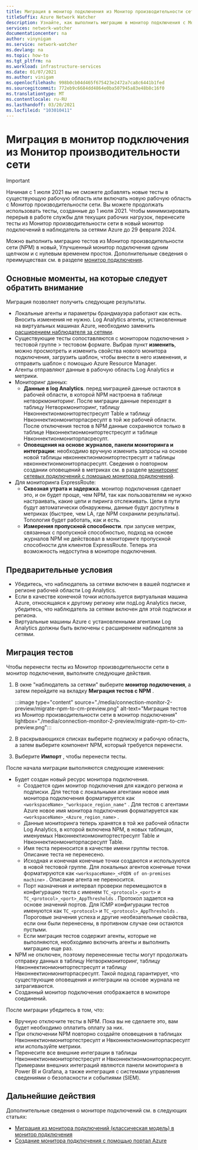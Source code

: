 ```yaml
---
title: Миграция в монитор подключения из Монитор производительности сети
titleSuffix: Azure Network Watcher
description: Узнайте, как выполнить миграцию в монитор подключения с Монитор производительности сети.
services: network-watcher
documentationcenter: na
author: vinynigam
ms.service: network-watcher
ms.devlang: na
ms.topic: how-to
ms.tgt_pltfrm: na
ms.workload: infrastructure-services
ms.date: 01/07/2021
ms.author: vinigam
ms.openlocfilehash: 998b0cb04d465f675423e2472a7ca8c6441b1fed
ms.sourcegitcommit: 772eb9c6684dd4864e0ba507945a83e48b8c16f0
ms.translationtype: MT
ms.contentlocale: ru-RU
ms.lasthandoff: 03/20/2021
ms.locfileid: "103010411"
---
```

# <a name="migrate-to-connection-monitor-from-network-performance-monitor"></a>Миграция в монитор подключения из Монитор производительности сети

> [!IMPORTANT]
> Начиная с 1 июля 2021 вы не сможете добавлять новые тесты в существующую рабочую область или включать новую рабочую область с Монитор производительности сети. Вы можете продолжать использовать тесты, созданные до 1 июля 2021. Чтобы минимизировать перерыв в работе службы для текущих рабочих нагрузок, перенесите тесты из Монитор производительности сети в новый монитор подключений в наблюдатель за сетями Azure до 29 февраля 2024.

Можно выполнить миграцию тестов из Монитор производительности сети (NPM) в новый, Улучшенный монитор подключения одним щелчком и с нулевым временем простоя. Дополнительные сведения о преимуществах см. в разделе [монитор подключения](./connection-monitor-overview.md).


## <a name="key-points-to-note"></a>Основные моменты, на которые следует обратить внимание

Миграция позволяет получить следующие результаты.

* Локальные агенты и параметры брандмауэра работают как есть. Вносить изменения не нужно. Log Analytics агенты, установленные на виртуальных машинах Azure, необходимо заменить [расширением наблюдателя за сетями](https://docs.microsoft.com/azure/virtual-machines/extensions/network-watcher-windows).
* Существующие тесты сопоставляются с монитором подключения > тестовой группе > тестовом формате. Выбрав пункт **изменить**, можно просмотреть и изменить свойства нового монитора подключения, загрузить шаблон, чтобы внести в него изменения, и отправить шаблон с помощью Azure Resource Manager.
* Агенты отправляют данные в рабочую область Log Analytics и метрики.
* Мониторинг данных:
   * **Данные в log Analytics**. перед миграцией данные остаются в рабочей области, в которой NPM настроена в таблице нетворкмониторинг. После миграции данные переходят в таблицу Нетворкмониторинг, таблицу Нвконнектионмонитортестресулт Table и таблицу Нвконнектионмониторпасресулт в той же рабочей области. После отключения тестов в NPM данные сохраняются только в таблице Нвконнектионмонитортестресулт и таблице Нвконнектионмониторпасресулт.
   * **Оповещения на основе журналов, панели мониторинга и интеграции**: необходимо вручную изменить запросы на основе новой таблицы нвконнектионмонитортестресулт и таблицы нвконнектионмониторпасресулт. Сведения о повторном создании оповещений в метриках см. в разделе [мониторинг сетевых подключений с помощью монитора подключений](./connection-monitor-overview.md#metrics-in-azure-monitor).
* Для мониторинга ExpressRoute:
    * **Сквозная утрата и задержка**. монитор подключения сделает это, и он будет проще, чем NPM, так как пользователям не нужно настраивать, какие цепи и пиринга отслеживать. Цепи в пути будут автоматически обнаружены, данные будут доступны в метриках (быстрее, чем LA, где NPM сохранили результаты). Топология будет работать, как и есть.
    * **Измерения пропускной способности**. при запуске метрик, связанных с пропускной способностью, подход на основе журналов NPM не действовал в мониторинге пропускной способности для клиентов ExpressRoute. Теперь эта возможность недоступна в мониторе подключения.
    
## <a name="prerequisites"></a>Предварительные условия

* Убедитесь, что наблюдатель за сетями включен в вашей подписке и регионе рабочей области Log Analytics. 
* Если в качестве конечной точки используется виртуальная машина Azure, относящаяся к другому региону или подLog Analytics писке, убедитесь, что наблюдатель за сетями включен для этой подписки и региона.   
* Виртуальные машины Azure с установленными агентами Log Analytics должны быть включены с расширением наблюдателя за сетями.

## <a name="migrate-the-tests"></a>Миграция тестов

Чтобы перенести тесты из Монитор производительности сети в монитор подключения, выполните следующие действия.

1. В окне "наблюдатель за сетями" выберите **монитор подключения**, а затем перейдите на вкладку **Миграция тестов с NPM** . 

    :::image type="content" source="./media/connection-monitor-2-preview/migrate-npm-to-cm-preview.png" alt-text="Миграция тестов из Монитор производительности сети в монитор подключения" lightbox="./media/connection-monitor-2-preview/migrate-npm-to-cm-preview.png":::
    
1. В раскрывающихся списках выберите подписку и рабочую область, а затем выберите компонент NPM, который требуется перенести. 
1. Выберите **Импорт** , чтобы перенести тесты.

После начала миграции выполняются следующие изменения: 
* Будет создан новый ресурс монитора подключения.
   * Создается один монитор подключения для каждого региона и подписки. Для тестов с локальными агентами новое имя монитора подключения форматируется как `<workspaceName>_"workspace_region_name"` . Для тестов с агентами Azure новое имя монитора подключения форматируется как `<workspaceName>_<Azure_region_name>` .
   * Данные мониторинга теперь хранятся в той же рабочей области Log Analytics, в которой включена NPM, в новых таблицах, именуемых Нвконнектионмонитортестресулт Table и Нвконнектионмониторпасресулт Table. 
   * Имя теста переносится в качестве имени группы тестов. Описание теста не перенесено.
   * Исходная и конечная конечные точки создаются и используются в новой тестовой группе. Для локальных агентов конечные точки форматируются как `<workspaceName>_<FQDN of on-premises machine>` . Описание агента не переносится.
   * Порт назначения и интервал проверки перемещаются в конфигурацию теста с именем `TC_<protocol>_<port>` и `TC_<protocol>_<port>_AppThresholds` . Протокол задается на основе значений портов. Для ICMP конфигурации тестов именуются как `TC_<protocol>` и `TC_<protocol>_AppThresholds` . Пороговые значения успеха и другие необязательные свойства, если они были перенесены, в противном случае они остаются пустыми.
   * Если миграция тестов содержит агенты, которые не выполняются, необходимо включить агенты и выполнить миграцию еще раз.
* NPM не отключен, поэтому перенесенные тесты могут продолжать отправку данных в таблицу Нетворкмониторинг, таблицу Нвконнектионмонитортестресулт и таблицу Нвконнектионмониторпасресулт. Такой подход гарантирует, что существующие оповещения и интеграции на основе журнала не затрагиваются.
* Созданный монитор подключения отображается в мониторе соединений.

После миграции убедитесь в том, что:
* Вручную отключите тесты в NPM. Пока вы не сделаете это, вам будет необходимо оплатить оплату за них. 
* При отключении NPM повторно создайте оповещения в таблицах Нвконнектионмонитортестресулт и Нвконнектионмониторпасресулт или используйте метрики. 
* Перенесите все внешние интеграции в таблицы Нвконнектионмонитортестресулт и Нвконнектионмониторпасресулт. Примерами внешних интеграций являются панели мониторинга в Power BI и Grafana, а также интеграция с системами управления сведениями о безопасности и событиями (SIEM).


## <a name="next-steps"></a>Дальнейшие действия

Дополнительные сведения о мониторе подключений см. в следующих статьях:
* [Миграция из монитора подключений (классическая модель) в монитор подключения](./migrate-to-connection-monitor-from-connection-monitor-classic.md)
* [Создание монитора подключения с помощью портал Azure](./connection-monitor-create-using-portal.md)

